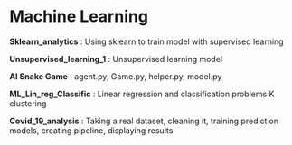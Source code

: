 # Machine Learning

__Sklearn_analytics__ : Using sklearn to train model with supervised learning

__Unsupervised_learning_1__ : Unsupervised learning model

__AI Snake Game__ : agent.py, Game.py, helper.py, model.py

**ML_Lin_reg_Classific** : Linear regression and classification problems K clustering

**Covid_19_analysis** : Taking a real dataset, cleaning it, training prediction models, creating pipeline, displaying results
